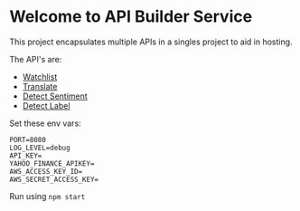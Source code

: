 # Welcome to API Builder Service

This project encapsulates multiple APIs in a singles project to aid in hosting.

The API's are:
* [Watchlist](https://github.com/lbrenman/apib_watchlist)
* [Translate](https://github.com/lbrenman/apib_translate)
* [Detect Sentiment](https://github.com/lbrenman/apib_detectsentiment)
* [Detect Label](https://github.com/lbrenman/apib_detectlabels)

Set these env vars:

```
PORT=8080
LOG_LEVEL=debug
API_KEY=
YAHOO_FINANCE_APIKEY=
AWS_ACCESS_KEY_ID=
AWS_SECRET_ACCESS_KEY=
```

Run using `npm start`
